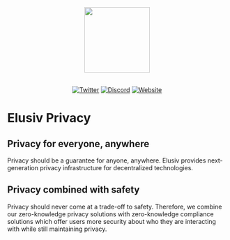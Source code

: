 <div align="center">
    <img src="https://github.com/elusiv-privacy/.github/blob/update-logo/profile/elusiv.svg" width="150"/>
</div>

<br/>

<div align="center">

[![Twitter][ico-twitter]][url-twitter]
[![Discord][ico-discord]][url-discord]
[![Website][ico-website]][url-website]

</div>

[ico-twitter]: https://img.shields.io/twitter/url?color=5314b9&label=Elusiv&logoColor=5314b9&style=social&url=https%3A%2F%2Ftwitter.com%2Felusivprivacy
[ico-discord]: https://img.shields.io/website?label=chat&up_color=5314b9&up_message=Discord&url=https%3A%2F%2Fdiscord.gg%2Felusivprivacy
[ico-website]: https://img.shields.io/website?color=5314b9&up_color=b012b9&up_message=elusiv.io&url=https%3A%2F%2Felusiv.io

[url-twitter]: https://twitter.com/elusivprivacy
[url-discord]: https://discord.gg/elusivprivacy
[url-website]: https://elusiv.io

# Elusiv Privacy

## Privacy for everyone, anywhere
Privacy should be a guarantee for anyone, anywhere.
Elusiv provides next-generation privacy infrastructure for decentralized technologies.

## Privacy combined with safety
Privacy should never come at a trade-off to safety. Therefore, we combine our zero-knowledge privacy solutions with zero-knowledge compliance solutions which offer users more security about who they are interacting with while still maintaining privacy.